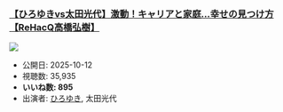 ### [【ひろゆきvs太田光代】激動！キャリアと家庭…幸せの見つけ方【ReHacQ高橋弘樹】](https://www.youtube.com/watch?v=fau999kvB5o)
[![](https://img.youtube.com/vi/fau999kvB5o/sddefault.jpg)](https://www.youtube.com/watch?v=fau999kvB5o)
-   公開日: 2025-10-12
-   視聴数: 35,935
-   **いいね数: 895**
-   出演者: [ひろゆき](/rehacq_fan/people/ひろゆき "wikilink"), 太田光代
